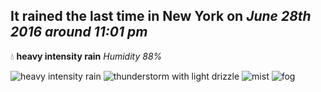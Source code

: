 ## It rained the last time in New York on *June 28th 2016 around 11:01 pm*
💧  **heavy intensity rain** *Humidity 88%*

![heavy intensity rain](http://openweathermap.org/img/w/10n.png) ![thunderstorm with light drizzle](http://openweathermap.org/img/w/11n.png) ![mist](http://openweathermap.org/img/w/50n.png) ![fog](http://openweathermap.org/img/w/50n.png)
